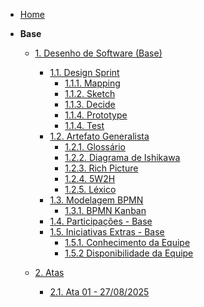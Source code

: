 <!-- docs/_sidebar.md -->

- [Home](/)

- **Base**
  - [1. Desenho de Software (Base)](/Base/1.Base.md)
    - [1.1. Design Sprint](/Base/1.1.DesignSprint.md)
      - [1.1.1. Mapping](./Base/1.1.1.Mapping.md)
      - [1.1.2. Sketch](./Base/1.1.2.Sketch.md)
      - [1.1.3. Decide](./Base/1.1.3.Decide.md)
      - [1.1.4. Prototype](./Base/1.1.4.Prototype.md)
      - [1.1.4. Test](./Base/1.1.5.Test.md)
    - [1.2. Artefato Generalista](/Base/1.2.ArtefatoGeneralista.md)
      - [1.2.1. Glossário](/Base/1.2.1.Glossario.md)
      - [1.2.2. Diagrama de Ishikawa](./Base/1.2.2.DiagramaIshikawa.md)
      - [1.2.3. Rich Picture](./Base/1.2.3.RichPicture.md)
      - [1.2.4. 5W2H](./Base/1.2.4.5W2H.md)
      - [1.2.5. Léxico](./Base/1.2.5.Léxico.md)
    - [1.3. Modelagem BPMN](/Base/1.3.ModelagemBPMN.md)
      - [1.3.1. BPMN Kanban](/Base/1.3.1.BPMNKanban.md)
    - [1.4. Participações - Base](/Base/1.4.ParticipacoesBase.md)
    - [1.5. Iniciativas Extras - Base](/Base/1.5.IniciativasExtras.md)
      - [1.5.1. Conhecimento da Equipe](/Extra/1.5.1.ConhecimentoDaEquipe.md)
      - [1.5.2 Disponibilidade da Equipe](/Extra/1.5.2.DisponibilidadeDaEquipe.md)

  - [2. Atas]()
      - [2.1. Ata 01 - 27/08/2025](/Base/2.1.1.Ata01.md) 
